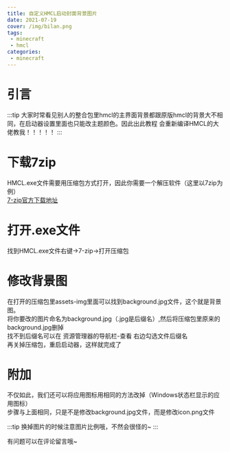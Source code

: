 ```yaml
---
title: 自定义HMCL启动封面背景图片
date: 2021-07-19
cover: /img/bilan.png
tags:
 - minecraft
 - hmcl
categories:
 - minecraft
---
```


# 引言
:::tip
大家时常看见别人的整合包里hmcl的主界面背景都跟原版hmcl的背景大不相同，在启动器设置里面也只能改主题颜色。因此出此教程
会重新编译HMCL的大佬教我！！！！！
:::

# 下载7zip
HMCL.exe文件需要用压缩包方式打开，因此你需要一个解压软件（这里以7zip为例）  
[7-zip官方下载地址](https://www.7-zip.org/)  

# 打开.exe文件
找到HMCL.exe文件右键->7-zip->打开压缩包

# 修改背景图
在打开的压缩包里assets-img里面可以找到background.jpg文件，这个就是背景图。  
将你要改的图片命名为background.jpg（.jpg是后缀名）,然后将压缩包里原来的background.jpg删掉  
找不到后缀名可以在  资源管理器的导航栏-查看  右边勾选文件后缀名  
再关掉压缩包，重启启动器，这样就完成了

# 附加
不仅如此，我们还可以将应用图标用相同的方法改掉（Windows状态栏显示的应用图标）  
步骤与上面相同，只是不是修改background.jpg文件，而是修改icon.png文件

:::tip
换掉图片的时候注意图片比例哦，不然会很怪的~
:::

有问题可以在评论留言哦~
